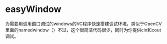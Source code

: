 easyWindow
==========

为需要用调用窗口调试的windows的VC程序快速搭建调试环境，类似于OpenCV里面的namedwindow（）不过，这个很简洁代码很少，同时为你提供cin和cout调试。
